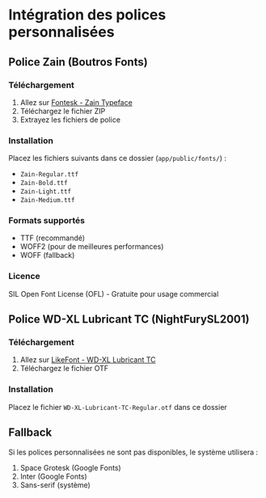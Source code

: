 # Intégration des polices personnalisées

## Police Zain (Boutros Fonts)

### Téléchargement
1. Allez sur [Fontesk - Zain Typeface](https://fontesk.com/zain-typeface/)
2. Téléchargez le fichier ZIP
3. Extrayez les fichiers de police

### Installation
Placez les fichiers suivants dans ce dossier (`app/public/fonts/`) :
- `Zain-Regular.ttf`
- `Zain-Bold.ttf`
- `Zain-Light.ttf`
- `Zain-Medium.ttf`

### Formats supportés
- TTF (recommandé)
- WOFF2 (pour de meilleures performances)
- WOFF (fallback)

### Licence
SIL Open Font License (OFL) - Gratuite pour usage commercial

## Police WD-XL Lubricant TC (NightFurySL2001)

### Téléchargement
1. Allez sur [LikeFont - WD-XL Lubricant TC](https://en.likefont.com/font/14180646/)
2. Téléchargez le fichier OTF

### Installation
Placez le fichier `WD-XL-Lubricant-TC-Regular.otf` dans ce dossier

## Fallback
Si les polices personnalisées ne sont pas disponibles, le système utilisera :
1. Space Grotesk (Google Fonts)
2. Inter (Google Fonts)
3. Sans-serif (système)

